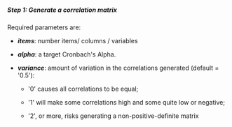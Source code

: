   
##### Step 1: Generate a correlation matrix

Required parameters are:

  -  **_items_**: number items/ columns / variables
  
  - **_alpha_**: a target Cronbach's Alpha. 

  - **_variance_**: amount of variation in the correlations generated 
  (default = '0.5'):  
  
     * '0' causes all correlations to be equal; 
     
     * '1' will make some correlations high and some quite low or negative; 
     
     * '2', or more, risks generating a non-positive-definite matrix

